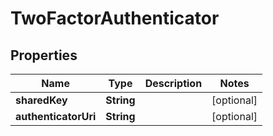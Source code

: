 
# TwoFactorAuthenticator

## Properties
Name | Type | Description | Notes
------------ | ------------- | ------------- | -------------
**sharedKey** | **String** |  |  [optional]
**authenticatorUri** | **String** |  |  [optional]



